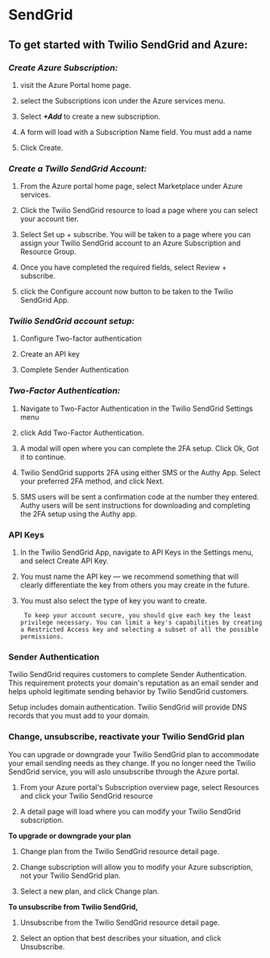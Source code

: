 # SendGrid

## To get started with Twilio SendGrid and Azure:


### ***Create Azure Subscription:***
1. visit the Azure Portal home page. 

2. select the Subscriptions icon under the Azure services menu.

3.  Select ***+Add*** to create a new subscription. 

4. A form will load with a Subscription Name field. You must add a name

5. Click Create.

### ***Create a Twillo SendGrid Account:***
1. From the Azure portal home page, select Marketplace under Azure services.

2. Click the Twilio SendGrid resource to load a page where you can select your account tier. 

3. Select Set up + subscribe. You will be taken to a page where you can assign your Twilio SendGrid account to an Azure Subscription and Resource Group.

4. Once you have completed the required fields, select Review + subscribe.

5. click the Configure account now button to be taken to the Twilio SendGrid App. 

### ***Twilio SendGrid account setup:***

1. Configure Two-factor authentication

2. Create an API key

3. Complete Sender Authentication

### ***Two-Factor Authentication:***

1. Navigate to Two-Factor Authentication in the Twilio SendGrid Settings menu

2. click Add Two-Factor Authentication.

3. A modal will open where you can complete the 2FA setup. Click Ok, Got it to continue.

4. Twilio SendGrid supports 2FA using either SMS or the Authy App. Select your preferred 2FA method, and click Next.

5. SMS users will be sent a confirmation code at the number they entered. Authy users will be sent instructions for downloading and completing the 2FA setup using the Authy app.

### API Keys

1. In the Twilio SendGrid App, navigate to API Keys in the Settings menu, and select Create API Key.

2. You must name the API key — we recommend something that will clearly differentiate the key from others you may create in the future.

3. You must also select the type of key you want to create.

        To keep your account secure, you should give each key the least privilege necessary. You can limit a key's capabilities by creating a Restricted Access key and selecting a subset of all the possible permissions.


### Sender Authentication 

Twilio SendGrid requires customers to complete Sender Authentication. This requirement protects your domain's reputation as an email sender and helps uphold legitimate sending behavior by Twilio SendGrid customers.

Setup includes domain authentication. Twilio SendGrid will provide DNS records that you must add to your domain.

### Change, unsubscribe, reactivate your Twilio SendGrid plan

You can upgrade or downgrade your Twilio SendGrid plan to accommodate your email sending needs as they change. If you no longer need the Twilio SendGrid service, you will aslo unsubscribe through the Azure portal.

1. From your Azure portal's Subscription overview page, select Resources and click your Twilio SendGrid resource

2. A detail page will load where you can modify your Twilio SendGrid subscription.

**To upgrade or downgrade your plan**

1. Change plan from the Twilio SendGrid resource detail page.

2. Change subscription will allow you to modify your Azure subscription, not your Twilio SendGrid plan.

3. Select a new plan, and click Change plan.

**To unsubscribe from Twilio SendGrid,**

1.  Unsubscribe from the Twilio SendGrid resource detail page.

2. Select an option that best describes your situation, and click Unsubscribe.
